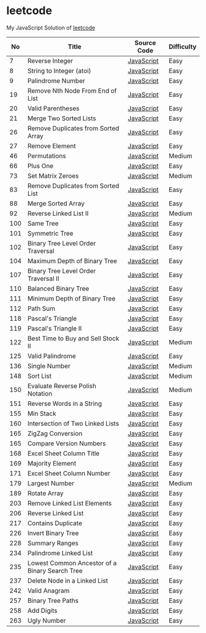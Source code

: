 leetcode
========
My JavaScript Solution of [leetcode](http://oj.leetcode.com/problems/)


| No | Title | Source Code | Difficulty |
|----| ----- | -------- | ---------- |
|7|Reverse Integer|[JavaScript](https://github.com/duteng/leetcode/tree/master/Algorithms/Reverse%20Integer)|Easy|
|8|String to Integer (atoi)|[JavaScript](https://github.com/duteng/leetcode/tree/master/Algorithms/String%20to%20Integer%20(atoi))|Easy|
|9|Palindrome Number|[JavaScript](https://github.com/duteng/leetcode/tree/master/Algorithms/Palindrome%20Number)|Easy|
|19|Remove Nth Node From End of List|[JavaScript](https://github.com/duteng/leetcode/tree/master/Algorithms/Remove%20Nth%20Node%20From%20End%20of%20List)|Easy|
|20|Valid Parentheses|[JavaScript](https://github.com/duteng/leetcode/tree/master/Algorithms/Valid%20Parentheses)|Easy|
|21|Merge Two Sorted Lists|[JavaScript](https://github.com/duteng/leetcode/tree/master/Algorithms/Merge%20Two%20Sorted%20Lists)|Easy|
|26|Remove Duplicates from Sorted Array|[JavaScript](https://github.com/duteng/leetcode/tree/master/Algorithms/Remove%20Duplicates%20from%20Sorted%20Array)|Easy|
|27|Remove Element|[JavaScript](https://github.com/duteng/leetcode/tree/master/Algorithms/Remove%20Element)|Easy|
|46|Permutations|[JavaScript](https://github.com/duteng/leetcode/tree/master/Algorithms/Permutations)|Medium|
|66|Plus One|[JavaScript](https://github.com/duteng/leetcode/tree/master/Algorithms/Plus%20One)|Easy|
|73|Set Matrix Zeroes|[JavaScript](https://github.com/duteng/leetcode/tree/master/Algorithms/Set%20Matrix%20Zeroes)|Medium|
|83|Remove Duplicates from Sorted List|[JavaScript](https://github.com/duteng/leetcode/tree/master/Algorithms/Remove%20Duplicates%20from%20Sorted%20List)|Easy|
|88|Merge Sorted Array|[JavaScript](https://github.com/duteng/leetcode/tree/master/Algorithms/Merge%20Sorted%20Array)|Easy|
|92|Reverse Linked List II|[JavaScript](https://github.com/duteng/leetcode/tree/master/Algorithms/Reverse%20Linked%20List%20II)|Medium|
|100|Same Tree|[JavaScript](https://github.com/duteng/leetcode/tree/master/Algorithms/Same%20Tree)|Easy|
|101|Symmetric Tree|[JavaScript](https://github.com/duteng/leetcode/tree/master/Algorithms/Symmetric%20Tree)|Easy|
|102|Binary Tree Level Order Traversal|[JavaScript](https://github.com/duteng/leetcode/tree/master/Algorithms/Binary%20Tree%20Level%20Order%20Traversal)|Easy|
|104|Maximum Depth of Binary Tree|[JavaScript](https://github.com/duteng/leetcode/tree/master/Algorithms/Maximum%20Depth%20of%20Binary%20Tree)|Easy|
|107|Binary Tree Level Order Traversal II|[JavaScript](https://github.com/duteng/leetcode/tree/master/Algorithms/Binary%20Tree%20Level%20Order%20Traversal%20II)|Easy|
|110|Balanced Binary Tree|[JavaScript](https://github.com/duteng/leetcode/tree/master/Algorithms/Balanced%20Binary%20Tree)|Easy|
|111|Minimum Depth of Binary Tree|[JavaScript](https://github.com/duteng/leetcode/tree/master/Algorithms/Minimum%20Depth%20of%20Binary%20Tree)|Easy|
|112|Path Sum|[JavaScript](https://github.com/duteng/leetcode/tree/master/Algorithms/Path%20Sum)|Easy|
|118|Pascal's Triangle|[JavaScript](https://github.com/duteng/leetcode/tree/master/Algorithms/Pascal's%20Triangle)|Easy|
|119|Pascal's Triangle II|[JavaScript](https://github.com/duteng/leetcode/tree/master/Algorithms/Pascal's%20Triangle%20II)|Easy|
|122|Best Time to Buy and Sell Stock II|[JavaScript](https://github.com/duteng/leetcode/tree/master/Algorithms/Best%20Time%20to%20Buy%20and%20Sell%20Stock%20II)|Medium|
|125|Valid Palindrome|[JavaScript](https://github.com/duteng/leetcode/tree/master/Algorithms/Valid%20Palindrome)|Easy|
|136|Single Number|[JavaScript](https://github.com/duteng/leetcode/tree/master/Algorithms/Single%20Number)|Medium|
|148|Sort List|[JavaScript](https://github.com/duteng/leetcode/tree/master/Algorithms/Sort%20List)|Medium|
|150|Evaluate Reverse Polish Notation|[JavaScript](https://github.com/duteng/leetcode/tree/master/Algorithms/Evaluate%20Reverse%20Polish%20Notation)|Medium|
|151|Reverse Words in a String|[JavaScript](https://github.com/duteng/leetcode/tree/master/Algorithms/Reverse%20Words%20in%20a%20String)|Easy|
|155|Min Stack|[JavaScript](https://github.com/duteng/leetcode/tree/master/Algorithms/Min%20Stack)|Easy|
|160|Intersection of Two Linked Lists|[JavaScript](https://github.com/duteng/leetcode/tree/master/Algorithms/Intersection%20of%20Two%20Linked%20Lists)|Easy|
|165|ZigZag Conversion|[JavaScript](https://github.com/duteng/leetcode/tree/master/Algorithms/ZigZag%20Conversion)|Easy|
|165|Compare Version Numbers|[JavaScript](https://github.com/duteng/leetcode/tree/master/Algorithms/Compare%20Version%20Numbers)|Easy|
|168|Excel Sheet Column Title|[JavaScript](https://github.com/duteng/leetcode/tree/master/Algorithms/Excel%20Sheet%20Column%20Title)|Easy|
|169|Majority Element|[JavaScript](https://github.com/duteng/leetcode/tree/master/Algorithms/Majority%20Element)|Easy|
|171|Excel Sheet Column Number|[JavaScript](https://github.com/duteng/leetcode/tree/master/Algorithms/Excel%20Sheet%20Column%20Number)|Easy|
|179|Largest Number|[JavaScript](https://github.com/duteng/leetcode/tree/master/Algorithms/Largest%20Number)|Medium|
|189|Rotate Array|[JavaScript](https://github.com/duteng/leetcode/tree/master/Algorithms/Rotate%20Array)|Easy|
|203|Remove Linked List Elements|[JavaScript](https://github.com/duteng/leetcode/tree/master/Algorithms/Remove%20Linked%20List%20Elements)|Easy|
|206|Reverse Linked List|[JavaScript](https://github.com/duteng/leetcode/tree/master/Algorithms/Reverse%20Linked%20List)|Easy|
|217|Contains Duplicate|[JavaScript](https://github.com/duteng/leetcode/tree/master/Algorithms/Contains%20Duplicate)|Easy|
|226|Invert Binary Tree|[JavaScript](https://github.com/duteng/leetcode/tree/master/Algorithms/Invert%20Binary%20Tree)|Easy|
|228|Summary Ranges|[JavaScript](https://github.com/duteng/leetcode/tree/master/Algorithms/Summary%20Ranges)|Easy|
|234|Palindrome Linked List|[JavaScript](https://github.com/duteng/leetcode/tree/master/Algorithms/Palindrome%20Linked%20List)|Easy|
|235|Lowest Common Ancestor of a Binary Search Tree|[JavaScript](https://github.com/duteng/leetcode/tree/master/Algorithms/Lowest%20Common%20Ancestor%20of%20a%20Binary%20Search%20Tree)|Easy|
|237|Delete Node in a Linked List|[JavaScript](https://github.com/duteng/leetcode/tree/master/Algorithms/Delete%20Node%20in%20a%20Linked%20List)|Easy|
|242|Valid Anagram|[JavaScript](https://github.com/duteng/leetcode/tree/master/Algorithms/Valid%20Anagram)|Easy|
|257|Binary Tree Paths|[JavaScript](https://github.com/duteng/leetcode/tree/master/Algorithms/Binary%20Tree%20Paths)|Easy|
|258|Add Digits|[JavaScript](https://github.com/duteng/leetcode/tree/master/Algorithms/Add%20Digits)|Easy|
|263|Ugly Number|[JavaScript](https://github.com/duteng/leetcode/tree/master/Algorithms/Ugly%20Number)|Easy|
